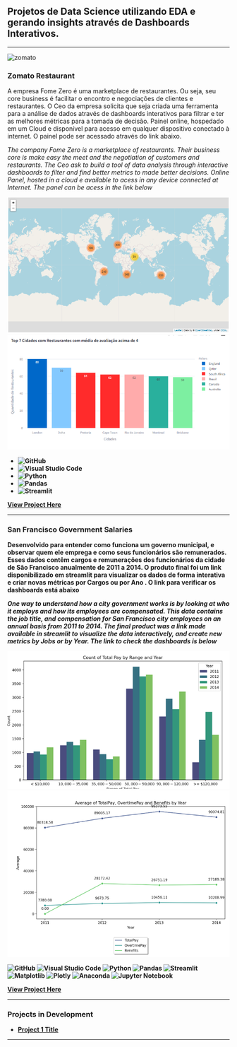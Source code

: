 ## Projetos de Data Science utilizando EDA e gerando insights através de Dashboards Interativos.

---

![zomato](https://img.shields.io/badge/Zomato-E23744?style=for-the-badge&logo=zomato&logoColor=white)
### Zomato Restaurant
A empresa Fome Zero é uma marketplace de restaurantes. Ou seja, seu core business é facilitar o encontro e negociações de clientes e restaurantes. 
O Ceo da empresa solicita que seja criada uma ferramenta para a análise de dados através de dashboards interativos para filtrar e ter as melhores
métricas para a tomada de decisão. Painel online, hospedado em um Cloud e disponível para acesso em qualquer dispositivo conectado à internet. 
O painel pode ser acessado através do link abaixo. 

*The company Fome Zero is a marketplace of restaurants. Their business core is make easy the meet and the negotiation of customers and restaurants. 
The Ceo ask to build a tool of data analysis through interactive dashboards to filter and find better metrics to made better decisions. Online Panel, hosted in a cloud e available
to acess in any device connected at Internet.
The panel can be acess in the link below*

<img src="images/zomato1.jpeg?raw=true"/>
<b><b>
<img src="images/zomato2.jpeg?raw=true"/>

- ![GitHub](https://img.shields.io/badge/GitHub-181717?style=for-the-badge&logo=github&logoColor=white)
- ![Visual Studio Code](https://img.shields.io/badge/Visual%20Studio%20Code-007ACC?style=for-the-badge&logo=visual-studio-code&logoColor=white)
- ![Python](https://img.shields.io/badge/Python-3776AB?style=for-the-badge&logo=python&logoColor=white)
- ![Pandas](https://img.shields.io/badge/Pandas-150458?style=for-the-badge&logo=pandas&logoColor=white)
- ![Streamlit](https://img.shields.io/badge/Streamlit-FF4B4B?style=for-the-badge&logo=streamlit&logoColor=white)


[View Project Here](https://tomnachbar-zomato.streamlit.app/)
  
---


### San Francisco Government Salaries
Desenvolvido para entender como funciona um governo municipal, e observar quem ele emprega e como seus funcionários são remunerados. Esses dados contêm cargos e remunerações dos funcionários da cidade de São Francisco anualmente de 2011 a 2014. O produto final foi um link disponibilizado em streamlit para visualizar os dados de forma interativa e criar novas métricas por Cargos ou por Ano .
O link para verificar os dashboards está abaixo

*One way to understand how a city government works is by looking at who it employs and how its employees are compensated. This data contains the job title, and compensation for San Francisco city employees on an annual basis from 2011 to 2014. The final product was a link made available in streamlit to visualize the data interactively, and create new metrics by Jobs or by Year.
The link to check the dashboards is below*

<img src="images/san1.jpeg?raw=true"/>
<b><b>
<img src="images/san2.jpeg?raw=true"/>

![GitHub](https://img.shields.io/badge/GitHub-181717?style=for-the-badge&logo=github&logoColor=white)
![Visual Studio Code](https://img.shields.io/badge/Visual%20Studio%20Code-007ACC?style=for-the-badge&logo=visual-studio-code&logoColor=white)
![Python](https://img.shields.io/badge/Python-3776AB?style=for-the-badge&logo=python&logoColor=white)
![Pandas](https://img.shields.io/badge/Pandas-150458?style=for-the-badge&logo=pandas&logoColor=white)
![Streamlit](https://img.shields.io/badge/Streamlit-FF4B4B?style=for-the-badge&logo=streamlit&logoColor=white)
![Matplotlib](https://img.shields.io/badge/Matplotlib-%23ffffff.svg?style=for-the-badge&logo=Matplotlib&logoColor=black)
![Plotly](https://img.shields.io/badge/Plotly-%233F4F75.svg?style=for-the-badge&logo=plotly&logoColor=white)
![Anaconda](https://img.shields.io/badge/Anaconda-%2344A833.svg?style=for-the-badge&logo=anaconda&logoColor=white)
![Jupyter Notebook](https://img.shields.io/badge/jupyter-%23FA0F00.svg?style=for-the-badge&logo=jupyter&logoColor=white)

[View Project Here](https://sanfrancisco-salaries.streamlit.app/)


---

### Projects in Development 

- [Project 1 Title](http://example.com/)


---




